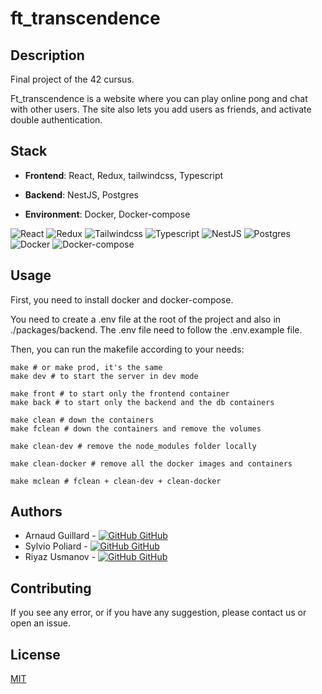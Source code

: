 # ft_transcendence

## Description

Final project of the 42 cursus.

Ft_transcendence is a website where you can play online pong and chat with other users.
The site also lets you add users as friends, and activate double authentication.

## Stack

-   **Frontend**: React, Redux, tailwindcss, Typescript

-   **Backend**: NestJS, Postgres

-   **Environment**: Docker, Docker-compose

![React](https://img.shields.io/badge/react-%2320232a.svg?style=for-the-badge&logo=react&logoColor=%2361DAFB)
![Redux](https://img.shields.io/badge/redux-%2320232a.svg?style=for-the-badge&logo=redux&logoColor=%2361DAFB)
![Tailwindcss](https://img.shields.io/badge/tailwindcss-%2320232a.svg?style=for-the-badge&logo=tailwindcss&logoColor=%2361DAFB)
![Typescript](https://img.shields.io/badge/typescript-%2320232a.svg?style=for-the-badge&logo=typescript&logoColor=%2361DAFB)
![NestJS](https://img.shields.io/badge/nestjs-%2320232a.svg?style=for-the-badge&logo=nestjs&logoColor=%2361DAFB)
![Postgres](https://img.shields.io/badge/postgres-%2320232a.svg?style=for-the-badge&logo=postgres&logoColor=%2361DAFB)
![Docker](https://img.shields.io/badge/docker-%2320232a.svg?style=for-the-badge&logo=docker&logoColor=%2361DAFB)
![Docker-compose](https://img.shields.io/badge/docker--compose-%2320232a.svg?style=for-the-badge&logo=docker&logoColor=%2361DAFB)

## Usage

First, you need to install docker and docker-compose.

You need to create a .env file at the root of the project and also in ./packages/backend. The .env file need to follow the .env.example file.

Then, you can run the makefile according to your needs:

```
make # or make prod, it's the same
make dev # to start the server in dev mode

make front # to start only the frontend container
make back # to start only the backend and the db containers

make clean # down the containers
make fclean # down the containers and remove the volumes

make clean-dev # remove the node_modules folder locally

make clean-docker # remove all the docker images and containers

make mclean # fclean + clean-dev + clean-docker
```

## Authors

-   Arnaud Guillard - [![GitHub](https://i.stack.imgur.com/tskMh.png) GitHub](https://github.com/arnaud35300)
-   Sylvio Poliard - [![GitHub](https://i.stack.imgur.com/tskMh.png) GitHub](https://github.com/Sylsee)
-   Riyaz Usmanov - [![GitHub](https://i.stack.imgur.com/tskMh.png) GitHub](https://github.com/riazus)

## Contributing

If you see any error, or if you have any suggestion, please contact us or open an issue.

## License

[MIT](https://choosealicense.com/licenses/mit/)
